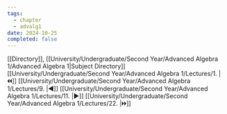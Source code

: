 ```yaml
---
tags:
  - chapter
  - advalg1
date: 2024-10-25
completed: false
---
```

[[Directory]], [[University/Undergraduate/Second Year/Advanced Algebra 1/Advanced Algebra 1|Subject Directory]]
[[University/Undergraduate/Second Year/Advanced Algebra 1/Lectures/1. |🞀🞀]] [[University/Undergraduate/Second Year/Advanced Algebra 1/Lectures/9. |◀]] [[University/Undergraduate/Second Year/Advanced Algebra 1/Lectures/11. |▶]] [[University/Undergraduate/Second Year/Advanced Algebra 1/Lectures/22. |🞂🞂]]
# 
## 
### 